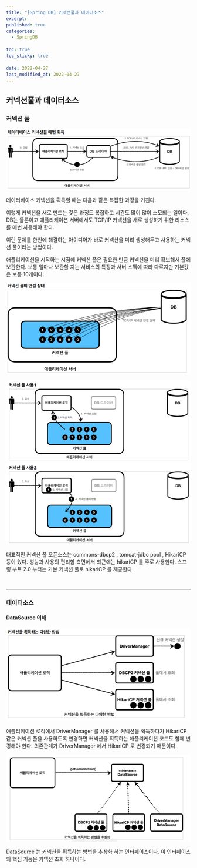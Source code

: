 ```yaml
---
title: "[Spring DB] 커넥션풀과 데이터소스"
excerpt:
published: true
categories:
  - SpringDB

toc: true
toc_sticky: true

date: 2022-04-27
last_modified_at: 2022-04-27
---
```


## 커넥션풀과 데이터소스

### 커넥션 풀

![connection](../../images/connection.PNG)

데이터베이스 커넥션을 획득할 때는 다음과 같은 복잡한 과정을 거친다.

이렇게 커넥션을 새로 만드는 것은 과정도 복잡하고 시간도 많이 많이 소모되는 일이다. DB는 물론이고 애플리케이션 서버에서도 TCP/IP 커넥션을 새로 생성하기 위한 리소스를 매번 사용해야 한다.

이런 문제를 한번에 해결하는 아이디어가 바로 커넥션을 미리 생성해두고 사용하는 커넥션 풀이라는 방법이다.

애플리케이션을 시작하는 시점에 커넥션 풀은 필요한 만큼 커넥션을 미리 확보해서 풀에 보관한다. 보통 얼마나 보관할 지는 서비스의 특징과 서버 스펙에 따라 다르지만 기본값은 보통 10개이다.

![connection](../../images/connectionpool.PNG)

![connection](../../images/cp1.PNG)
![connection](../../images/cp2.PNG)

대표적인 커넥션 풀 오픈소스는 commons-dbcp2 , tomcat-jdbc pool , HikariCP 등이 있다.
성능과 사용의 편리함 측면에서 최근에는 hikariCP 를 주로 사용한다. 스프링 부트 2.0 부터는 기본 커넥션 풀로 hikariCP 를 제공한다.

<br>
<hr>

### 데이터소스

#### DataSource 이해

![connection](../../images/gc.PNG)

애플리케이션 로직에서 DriverManager 를 사용해서 커넥션을 획득하다가 HikariCP 같은 커넥션 풀을 사용하도록 변경하면 커넥션을 획득하는 애플리케이션 코드도 함께 변경해야 한다. 의존관계가 DriverManager 에서 HikariCP 로 변경되기 때문이다.

![connection](../../images/dc.PNG)

DataSource 는 커넥션을 획득하는 방법을 추상화 하는 인터페이스이다.
이 인터페이스의 핵심 기능은 커넥션 조회 하나이다.

<script src="https://utteranc.es/client.js"
        repo="chojs23/comments"
        issue-term="pathname"
        theme="github-dark"
        crossorigin="anonymous"
        async>
</script>
